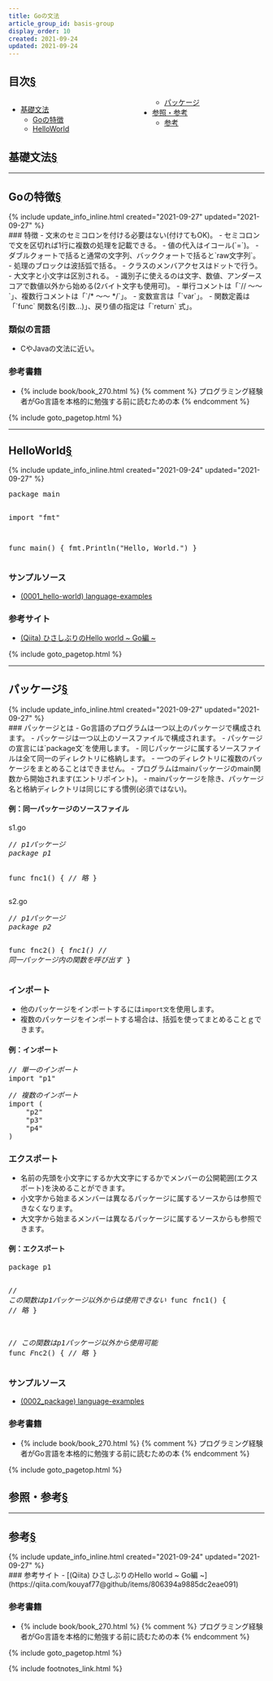 ```yaml
---
title: Goの文法
article_group_id: basis-group
display_order: 10
created: 2021-09-24
updated: 2021-09-24
---
```


## <a name="index">目次</a><a class="heading-anchor-permalink" href="#目次">§</a>

<div style="column-count: 2;">
    <ul id="index_ul">
        <li><a href="#基礎文法">基礎文法</a>
            <ul>
                <li><a href="#Goの特徴">Goの特徴</a></li>
                <li><a href="#HelloWorld">HelloWorld</a></li>
                <li><a href="#パッケージ">パッケージ</a></li>
            </ul>
        </li>
        <li><a href="#参照・参考">参照・参考</a>
            <ul>
                <li><a href="#参考">参考</a></li>
            </ul>
        </li>
    </ul>
</div>

## <a name="基礎文法">基礎文法</a><a class="heading-anchor-permalink" href="#基礎文法">§</a>
* * *
## <a name="Goの特徴">Goの特徴</a><a class="heading-anchor-permalink" href="#Goの特徴">§</a>
<div class="chapter-updated">{% include update_info_inline.html created="2021-09-27" updated="2021-09-27" %}</div>
### 特徴
- 文末のセミコロンを付ける必要はない(付けてもOK)。
- セミコロンで文を区切れば1行に複数の処理を記載できる。
- 値の代入はイコール(`=`)。
- ダブルクォートで括ると通常の文字列、バッククォートで括ると`raw文字列`。
- 処理のブロックは波括弧で括る。
- クラスのメンバアクセスはドットで行う。
- 大文字と小文字は区別される。
- 識別子に使えるのは文字、数値、アンダースコアで数値以外から始める(2バイト文字も使用可)。
- 単行コメントは「`// ～～`」、複数行コメントは「`/* ～～ */`」。
- 変数宣言は「`var`」。
- 関数定義は「`func` 関数名(引数...)」、戻り値の指定は「`return` 式」。

### 類似の言語
- CやJavaの文法に近い。

### 参考書籍
- {% include book/book_270.html %} {% comment %} プログラミング経験者がGo言語を本格的に勉強する前に読むための本 {% endcomment %}

{% include goto_pagetop.html %}

* * *
## <a name="HelloWorld">HelloWorld</a><a class="heading-anchor-permalink" href="#HelloWorld">§</a>
<div class="chapter-updated">{% include update_info_inline.html created="2021-09-24" updated="2021-09-27" %}</div>
<div class="code-box no-title">
<pre>
package main

import "fmt"

func main() {
	fmt.Println("Hello, World.")
}
</pre>
</div>

### サンプルソース
- [(0001_hello-world) language-examples](https://github.com/fumokmm/language-examples/tree/main/Go/0001_hello-world)

### 参考サイト
- [(Qiita) ひさしぶりのHello world ~ Go編 ~](https://qiita.com/kouyaf77@github/items/806394a9885dc2eae091)

{% include goto_pagetop.html %}

* * *
## <a name="パッケージ">パッケージ</a><a class="heading-anchor-permalink" href="#パッケージ">§</a>
<div class="chapter-updated">{% include update_info_inline.html created="2021-09-27" updated="2021-09-27" %}</div>
### パッケージとは
- Go言語のプログラムは一つ以上のパッケージで構成されます。
- パッケージは一つ以上のソースファイルで構成されます。
- パッケージの宣言には`package文`を使用します。
- 同じパッケージに属するソースファイルは全て同一のディレクトリに格納します。
- 一つのディレクトリに複数のパッケージをまとめることはできません。
- プログラムはmainパッケージのmain関数から開始されます(エントリポイント)。
- mainパッケージを除き、パッケージ名と格納ディレクトリは同じにする慣例(必須ではない)。

#### 例：同一パッケージのソースファイル
<div class="code-box">
<div class="title">s1.go</div>
<pre>
<em class="comment">// p1パッケージ</em>
<em>package p1</em>

func fnc1() {
    <em class="comment">// 略</em>
}
</pre>
</div>

<div class="code-box">
<div class="title">s2.go</div>
<pre>
<em class="comment">// p1パッケージ</em>
<em>package p2</em>

func fnc2() {
    <em class="blue">fnc1()</em> <em class="comment">// 同一パッケージ内の関数を呼び出す</em>
}
</pre>
</div>

### インポート
- 他のパッケージをインポートするには`import文`を使用します。
- 複数のパッケージをインポートする場合は、括弧を使ってまとめることｇできます。

#### 例：インポート
<div class="code-box no-title">
<pre>
<em class="comment">// 単一のインポート</em>
import "p1"
</pre>
</div>
<div class="code-box no-title">
<pre>
<em class="comment">// 複数のインポート</em>
import (
    "p2"
    "p3"
    "p4"
)
</pre>
</div>

### エクスポート
- 名前の先頭を小文字にするか大文字にするかでメンバーの公開範囲(エクスポート)を決めることができます。
- 小文字から始まるメンバーは異なるパッケージに属するソースからは参照できなくなります。
- 大文字から始まるメンバーは異なるパッケージに属するソースからも参照できます。

#### 例：エクスポート
<div class="code-box no-title">
<pre>
package p1

<em class="comment">// この関数はp1パッケージ以外からは使用できない</em>
func <em>f</em>nc1() {
    <em class="comment">// 略</em>
}

<em class="comment">// この関数はp1パッケージ以外から使用可能</em>
func <em>F</em>nc2() {
    <em class="comment">// 略</em>
}
</pre>
</div>

### サンプルソース
- [(0002_package) language-examples](https://github.com/fumokmm/language-examples/tree/main/Go/0002_package)

### 参考書籍
- {% include book/book_270.html %} {% comment %} プログラミング経験者がGo言語を本格的に勉強する前に読むための本 {% endcomment %}

{% include goto_pagetop.html %}

## <a name="参照・参考">参照・参考</a><a class="heading-anchor-permalink" href="#参照・参考">§</a>
* * *
## <a name="参考">参考</a><a class="heading-anchor-permalink" href="#参考">§</a>
<div class="chapter-updated">{% include update_info_inline.html created="2021-09-24" updated="2021-09-27" %}</div>
### 参考サイト
- [(Qiita) ひさしぶりのHello world ~ Go編 ~](https://qiita.com/kouyaf77@github/items/806394a9885dc2eae091)

### 参考書籍
- {% include book/book_270.html %} {% comment %} プログラミング経験者がGo言語を本格的に勉強する前に読むための本 {% endcomment %}

{% include goto_pagetop.html %}

{% include footnotes_link.html %}
